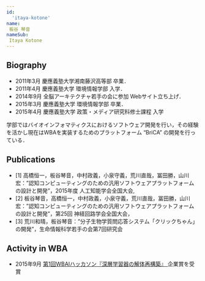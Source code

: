 ```yaml
---
id:
  'itaya-kotone'
name:
 板谷 琴音
nameSub:
 Itaya Kotone
---
```


## Biography
- 2011年3月 慶應義塾大学湘南藤沢高等部 卒業．
- 2011年4月 慶應義塾大学 環境情報学部 入学．
- 2014年9月 全脳アーキテクチャ若手の会に参加 Webサイト立ち上げ．
- 2015年3月 慶應義塾大学 環境情報学部 卒業．
- 2015年4月 慶應義塾大学 政策・メディア研究科修士課程 入学

学部ではバイオインフォマティクスにおけるソフトウェア開発を行い，その経験を活かし現在はWBAを実装するためのプラットフォーム “BriCA” の開発を行っている．

## Publications
- [1] 高橋恒一，板谷琴音，中村政義，小泉守義，荒川直哉，冨田勝，山川宏：”認知コンピューティングのための汎用ソフトウェアプラットフォームの設計と開発”，2015年度 人工知能学会全国大会,
- [2] 板谷琴音，高橋恒一，中村政義，小泉守義，荒川直哉，冨田勝，山川宏：”認知コンピューティングのための汎用ソフトウェアプラットフォームの設計と開発”，第25回 神経回路学会全国大会，
- [3] 荒川和晴，板谷琴音：”分子生物学質問応答システム「クリックちゃん」の開発”，生命情報科学若手の会第7回研究会

## Activity in WBA
- 2015年9月  [第1回WBAIハッカソン『深層学習器の解体再構築』 ](http://wbawakate.jp/posts/events/%e7%ac%ac1%e5%9b%9ewbai%e3%83%8f%e3%83%83%e3%82%ab%e3%82%bd%e3%83%b3%e6%b4%bb%e5%8b%95%e5%a0%b1%e5%91%8a/)企業賞を受賞
